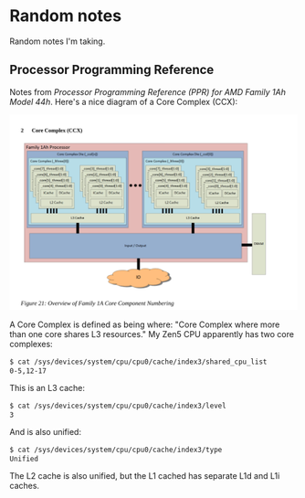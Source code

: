 # Random notes

Random notes I'm taking.

## Processor Programming Reference

Notes from *Processor Programming Reference (PPR) for AMD Family 1Ah Model 44h*.
Here's a nice diagram of a Core Complex (CCX):

<img src="core_complex.png" alt="isolated" width="600"/>


A Core Complex is defined as being where: "Core Complex where more than one core shares L3 resources."
My Zen5 CPU apparently has two core complexes:
```
$ cat /sys/devices/system/cpu/cpu0/cache/index3/shared_cpu_list
0-5,12-17
```
This is an L3 cache:
```
$ cat /sys/devices/system/cpu/cpu0/cache/index3/level
3
```
And is also unified:
```
$ cat /sys/devices/system/cpu/cpu0/cache/index3/type
Unified
```

The L2 cache is also unified, but the L1 cached has separate L1d and L1i caches.
